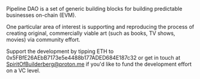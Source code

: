 Pipeline DAO is a set of generic building blocks for building predictable businesses on-chain (EVM).

One particular area of interest is supporting and reproducing the process of creating original, commercially viable art (such as books, TV shows, movies) via community effort. 

Support the development by tipping ETH to 
0x5FBfE26AEbB7173e5e4488b177ADED684E187c32 or get in touch at SpiritOfBuilderberg@proton.me if you'd like to fund the development effort on a VC level.